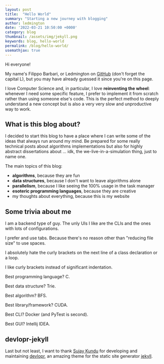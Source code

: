 ```yaml
---
layout: post
title:  "Hello World"
summary: "Starting a new journey with blogging"
author: ledmington
date: '2022-03-21 10:50:00 +0000'
category: blog
thumbnail: /assets/img/jekyll.png
keywords: blog, hello-world
permalink: /blog/hello-world/
usemathjax: true
---
```


Hi everyone!

My name's Filippo Barbari, or Ledmington on [GitHub](https://github.com/Ledmington) (don't forget the capital L), but you may have already guessed it since you're on this page.

I love Computer Science and, in particular, I love **reinventing the wheel**: whenever I need some specific feature, I prefer to implement it from scratch rather than using someone else's code. This is the perfect method to deeply understand a new concept but is also a very very slow and unproductive way to work.

## What is this blog about?
I decided to start this blog to have a place where I can write some of the ideas that always run around my mind. Be prepared for some really technical posts about algorithms implementations but also for highly abstract dissertations about ... idk, the we-live-in-a-simulation thing, just to name one.

The main topics of this blog:
 - **algorithms**, because they are fun
 - **data structures**, because I don't want to leave algorithms alone
 - **parallelism**, because I like seeing the 100% usage in the task manager
 - **esoteric programming languages**, because they are creative
 - my thoughts about everything, because this is my website

## Some trivia about me
I am a backend type of guy. The unly UIs I like are the CLIs and the ones with lots of configurations.

I prefer and use tabs. Because there's no reason other than "reducing file size" to use spaces.

I absolutely hate the curly brackets on the next line of a class declaration or a loop.

I like curly brackets instead of significant indentation.

Best programming language? C.

Best data structure? Trie.

Best algorithm? BFS.

Best library/framework? CUDA.

Best CLI? Docker (and PyTest is second).

Best GUI? Intellij IDEA.

## devlopr-jekyll
Last but not least, I want to thank [Sujay Kundu](https://github.com/sujaykundu777) for developing and maintaining [devlopr](https://github.com/sujaykundu777/devlopr-jekyll), an amazing theme for the static site generator [jekyll](https://github.com/jekyll/jekyll).
